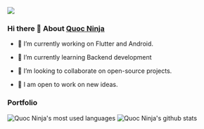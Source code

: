![](https://komarev.com/ghpvc/?username=phucquoc-ng)

### Hi there 👋 About [Quoc Ninja](https://phucquoc-ng.github.io/)

- 🔭  I’m currently working on Flutter and Android.

- 🌱  I’m currently learning Backend development

- 👯  I’m looking to collaborate on open-source projects.

- 💫  I am open to work on new ideas.

### Portfolio

![Quoc Ninja's most used languages](https://github-readme-stats.vercel.app/api/top-langs/?username=ashishrawat2911&theme=vue) ![Quoc Ninja's github stats](https://github-readme-stats.wasabeef.vercel.app/api?username=phucquoc-ng&show_icons=true&line_height=21&show_icons=true&theme=vue)
